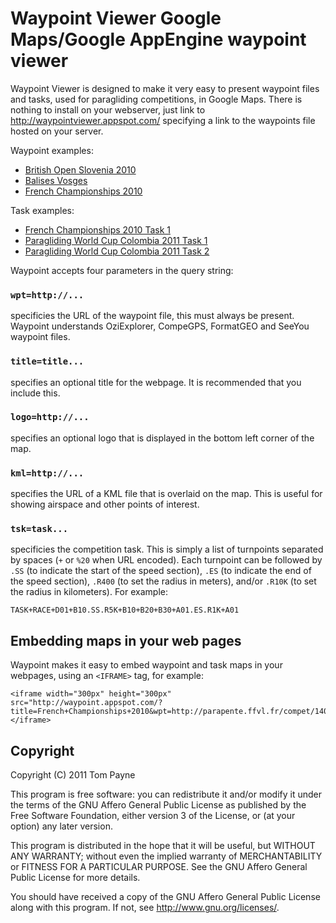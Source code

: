 Waypoint Viewer  Google Maps/Google AppEngine waypoint viewer
=============================================================

Waypoint Viewer is designed to make it very easy to present waypoint files and
tasks, used for paragliding competitions, in Google Maps.  There is nothing to
install on your webserver, just link to <http://waypointviewer.appspot.com/>
specifying a link to the waypoints file hosted on your server.

Waypoint examples:

* [British Open Slovenia 2010](http://waypoint.appspot.com/?title=British+Open+Slovenia+2010&wpt=http://www.slovenia-pgopen.com/downloads/Kobarid_Lijak.cup)
* [Balises Vosges](http://waypoint.appspot.com/?title=Balises+Vosges&wpt=http://lavl.free.fr/documents/Balises-Vosges.wpt&kml=http://lavl.free.fr/documents/EspaceAerienVosges.kml)
* [French Championships 2010](http://waypoint.appspot.com/?title=French+Championships+2010&wpt=http://parapente.ffvl.fr/compet/1405/balises)

Task examples:

* [French Championships 2010 Task 1](http://waypoint.appspot.com/?title=French+Championships+2010&wpt=http://parapente.ffvl.fr/compet/1405/balises&tsk=T1.1+RACE+D01+B45.SS.R12K+B45+B88+B01+B75+B70+A02.ES+A02.R200)
* [Paragliding World Cup Colombia 2011 Task 1](http://waypoint.appspot.com/?title=Paragliding+World+Cup+Colombia+2011&wpt=http://www.pottyplace.com/colombia.wpt&tsk=T1.1+RACE+D01+B76.SS.R10K+B21.R1K+B74.R4K+A04.ES.R1K+A04.R200)
* [Paragliding World Cup Colombia 2011 Task 2](http://waypoint.appspot.com/?title=Paragliding+World+Cup+Colombia+2011&wpt=http://www.pottyplace.com/colombia.wpt&tsk=T1.2+RACE+D01+B58.SS.R30K+B58.R3K+B47.R3K+B17.R3K+A03.ES.R1K+A03.R200)

Waypoint  accepts four parameters in the query string:

### `wpt=http://...`

specificies the URL of the waypoint file, this must always be present.
Waypoint  understands OziExplorer, CompeGPS, FormatGEO and SeeYou
waypoint files.

### `title=title...`

specifies an optional title for the webpage.  It is recommended that you
include this.

### `logo=http://...`

specifies an optional logo that is displayed in the bottom left corner of the
map.

### `kml=http://...`

specifies the URL of a KML file that is overlaid on the map.  This is useful
for showing airspace and other points of interest.

### `tsk=task...`

specificies the competition task.  This is simply a list of turnpoints
separated by spaces (`+` or `%20` when URL encoded).  Each turnpoint can be
followed by `.SS` (to indicate the start of the speed section), `.ES` (to
indicate the end of the speed section), `.R400` (to set the radius in meters),
and/or `.R10K` (to set the radius in kilometers).  For example:

	TASK+RACE+D01+B10.SS.R5K+B10+B20+B30+A01.ES.R1K+A01


Embedding maps in your web pages
--------------------------------

Waypoint makes it easy to embed waypoint and task maps in your webpages,
using an `<IFRAME>` tag, for example:

	<iframe width="300px" height="300px" src="http://waypoint.appspot.com/?title=French+Championships+2010&wpt=http://parapente.ffvl.fr/compet/1405/balises&tsk=T1.1+RACE+D01+B45.SS.R12K+B45+B88+B01+B75+B70+A02.ES+A02.R200"></iframe>


Copyright
---------

Copyright (C) 2011  Tom Payne

This program is free software: you can redistribute it and/or modify it under
the terms of the GNU Affero General Public License as published by the Free
Software Foundation, either version 3 of the License, or (at your option) any
later version.

This program is distributed in the hope that it will be useful, but WITHOUT ANY
WARRANTY; without even the implied warranty of MERCHANTABILITY or FITNESS FOR A
PARTICULAR PURPOSE.  See the GNU Affero General Public License for more
details.

You should have received a copy of the GNU Affero General Public License along
with this program.  If not, see <http://www.gnu.org/licenses/>.


